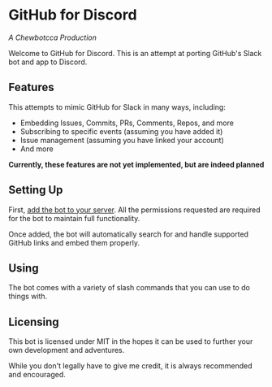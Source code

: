 # GitHub for Discord

*A Chewbotcca Production*

Welcome to GitHub for Discord. This is an attempt at porting GitHub's Slack bot and app to Discord.

## Features

This attempts to mimic GitHub for Slack in many ways, including:

- Embedding Issues, Commits, PRs, Comments, Repos, and more
- Subscribing to specific events (assuming you have added it)
- Issue management (assuming you have linked your account)
- And more

**Currently, these features are not yet implemented, but are indeed planned**

## Setting Up

First, [add the bot to your server](https://discord.com/oauth2/authorize?client_id=862185520792207360&permissions=2684742720&scope=bot%20applications.commands).
All the permissions requested are required for the bot to maintain full functionality. 

Once added, the bot will automatically search for and handle supported GitHub links and embed them properly.

## Using

The bot comes with a variety of slash commands that you can use to do things with.

## Licensing

This bot is licensed under MIT in the hopes it can be used to further your own development and adventures.

While you don't legally have to give me credit, it is always recommended and encouraged.
